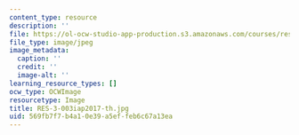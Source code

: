 ```yaml
---
content_type: resource
description: ''
file: https://ol-ocw-studio-app-production.s3.amazonaws.com/courses/res-3-002-collaborative-design-and-creative-expression-with-arduino-microcontrollers-january-iap-2017/569fb7f7b4a10e39a5effeb6c67a13ea_RES-3-003iap2017-th.jpg
file_type: image/jpeg
image_metadata:
  caption: ''
  credit: ''
  image-alt: ''
learning_resource_types: []
ocw_type: OCWImage
resourcetype: Image
title: RES-3-003iap2017-th.jpg
uid: 569fb7f7-b4a1-0e39-a5ef-feb6c67a13ea
---
```

